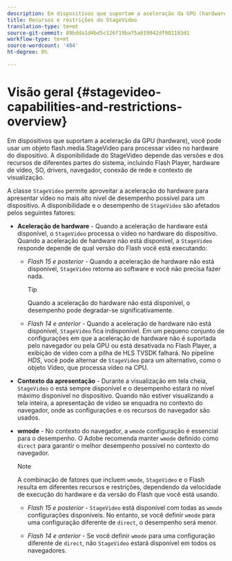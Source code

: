 ```yaml
---
description: Em dispositivos que suportam a aceleração da GPU (hardware), você pode usar um objeto flash.media.StageVideo para processar vídeo no hardware do dispositivo. A disponibilidade do StageVideo depende das versões e dos recursos de diferentes partes do sistema, incluindo Flash Player, hardware de vídeo, SO, drivers, navegador, conexão de rede e contexto de visualização.
title: Recursos e restrições do StageVideo
translation-type: tm+mt
source-git-commit: 89bdda1d4bd5c126f19ba75a819942df901183d1
workflow-type: tm+mt
source-wordcount: '404'
ht-degree: 0%

---
```



# Visão geral {#stagevideo-capabilities-and-restrictions-overview}

Em dispositivos que suportam a aceleração da GPU (hardware), você pode usar um objeto flash.media.StageVideo para processar vídeo no hardware do dispositivo. A disponibilidade do StageVideo depende das versões e dos recursos de diferentes partes do sistema, incluindo Flash Player, hardware de vídeo, SO, drivers, navegador, conexão de rede e contexto de visualização.

A classe `StageVideo` permite aproveitar a aceleração do hardware para apresentar vídeo no mais alto nível de desempenho possível para um dispositivo. A disponibilidade e o desempenho de `StageVideo` são afetados pelos seguintes fatores:

* **Aceleração de hardware**  - Quando a aceleração de hardware está disponível, o  `StageVideo` processa o vídeo no hardware do dispositivo. Quando a aceleração de hardware não está disponível, a `StageVideo` responde depende de qual versão do Flash você está executando:

   * *Flash 15 e posterior*  - Quando a aceleração de hardware não está disponível,  `StageVideo` retorna ao software e você não precisa fazer nada.

      >[!TIP]
      >
      >Quando a aceleração do hardware não está disponível, o desempenho pode degradar-se significativamente.

   * *Flash 14 e anterior*  - Quando a aceleração de hardware não está disponível,  `StageVideo` fica indisponível. Em um pequeno conjunto de configurações em que a aceleração de hardware não é suportada pelo navegador ou pela GPU ou está desativada no Flash Player, a exibição de vídeo com a pilha de HLS TVSDK falhará. No pipeline *HDS*, você pode alternar de `StageVideo` para um alternativo, como o objeto Vídeo, que processa vídeo na CPU.

* **Contexto da apresentação**  - Durante a visualização em tela cheia,  `StageVideo` o está sempre disponível e o desempenho estará no nível máximo disponível no dispositivo. Quando não estiver visualizando a tela inteira, a apresentação de vídeo se enquadra no contexto do navegador, onde as configurações e os recursos do navegador são usados.

* **wmode**  - No contexto do navegador, a  `wmode` configuração é essencial para o desempenho. O Adobe recomenda manter `wmode` definido como `direct` para garantir o melhor desempenho possível no contexto do navegador.

   >[!NOTE]
   >
   >A combinação de fatores que incluem `wmode`, `StageVideo` e o Flash resulta em diferentes recursos e restrições, dependendo da velocidade de execução do hardware e da versão do Flash que você está usando.

   * *Flash 15 e posterior*  -  `StageVideo` está disponível com todas as  `wmode` configurações disponíveis. No entanto, se você definir `wmode` para uma configuração diferente de `direct`, o desempenho será menor.

   * *Flash 14 e anterior*  - Se você definir  `wmode` para uma configuração diferente de  `direct`, não  `StageVideo` estará disponível em todos os navegadores.

